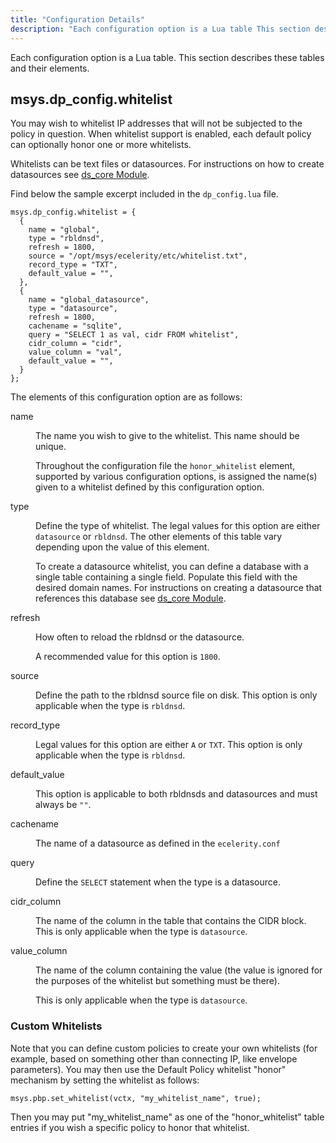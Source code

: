 ```yaml
---
title: "Configuration Details"
description: "Each configuration option is a Lua table This section describes these tables and their elements You may wish to whitelist IP addresses that will not be subjected to the policy in question When whitelist support is enabled each default policy can optionally honor one or more whitelists Whitelists can be..."
---
```



Each configuration option is a Lua table. This section describes these tables and their elements.

## <a name="policy.default.configuration.msys.dp_config.whitelist"></a> msys.dp_config.whitelist

You may wish to whitelist IP addresses that will not be subjected to the policy in question. When whitelist support is enabled, each default policy can optionally honor one or more whitelists.

Whitelists can be text files or datasources. For instructions on how to create datasources see [ds_core Module](/momentum/3/3-reference/3-reference-modules-ds-core).

Find below the sample excerpt included in the `dp_config.lua` file.

```
msys.dp_config.whitelist = {
  {
    name = "global",
    type = "rbldnsd",
    refresh = 1800,
    source = "/opt/msys/ecelerity/etc/whitelist.txt",
    record_type = "TXT",
    default_value = "",
  },
  {
    name = "global_datasource",
    type = "datasource",
    refresh = 1800,
    cachename = "sqlite",
    query = "SELECT 1 as val, cidr FROM whitelist",
    cidr_column = "cidr",
    value_column = "val",
    default_value = "",
  }
};
```

The elements of this configuration option are as follows:

<dl class="variablelist">

<dt>name</dt>

<dd>

The name you wish to give to the whitelist. This name should be unique.

Throughout the configuration file the `honor_whitelist` element, supported by various configuration options, is assigned the name(s) given to a whitelist defined by this configuration option.

</dd>

<dt>type</dt>

<dd>

Define the type of whitelist. The legal values for this option are either `datasource` or `rbldnsd`. The other elements of this table vary depending upon the value of this element.

To create a datasource whitelist, you can define a database with a single table containing a single field. Populate this field with the desired domain names. For instructions on creating a datasource that references this database see [ds_core Module](/momentum/3/3-reference/3-reference-modules-ds-core).

</dd>

<dt>refresh</dt>

<dd>

How often to reload the rbldnsd or the datasource.

A recommended value for this option is `1800`.

</dd>

<dt>source</dt>

<dd>

Define the path to the rbldnsd source file on disk. This option is only applicable when the type is `rbldnsd`.

</dd>

<dt>record_type</dt>

<dd>

Legal values for this option are either `A` or `TXT`. This option is only applicable when the type is `rbldnsd`.

</dd>

<dt>default_value</dt>

<dd>

This option is applicable to both rbldnsds and datasources and must always be `""`.

</dd>

<dt>cachename</dt>

<dd>

The name of a datasource as defined in the `ecelerity.conf`

</dd>

<dt>query</dt>

<dd>

Define the `SELECT` statement when the type is a datasource.

</dd>

<dt>cidr_column</dt>

<dd>

The name of the column in the table that contains the CIDR block. This is only applicable when the type is `datasource`.

</dd>

<dt>value_column</dt>

<dd>

The name of the column containing the value (the value is ignored for the purposes of the whitelist but something must be there).

This is only applicable when the type is `datasource`.

</dd>

</dl>

### <a name="policy.default.configuration.msys.dp_config.whitelist.custom"></a> Custom Whitelists

Note that you can define custom policies to create your own whitelists (for example, based on something other than connecting IP, like envelope parameters). You may then use the Default Policy whitelist "honor" mechanism by setting the whitelist as follows:

`msys.pbp.set_whitelist(vctx, "my_whitelist_name", true);`

Then you may put "my_whitelist_name" as one of the "honor_whitelist" table entries if you wish a specific policy to honor that whitelist.